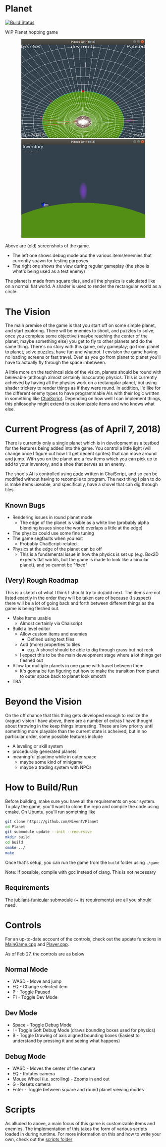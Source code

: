 # Planet
[![Build Status](https://travis-ci.org/NivenT/Planet.svg?branch=master)](https://travis-ci.org/NivenT/Planet)

WIP Planet hopping game

<p align="center">
 <img src="https://github.com/NivenT/Planet/blob/master/screenshots/screen1.png" width=400>
 <img src="https://github.com/NivenT/Planet/blob/master/screenshots/screen2.png" width=400>
</p>

Above are (old) screenshots of the game.
- The left one shows debug mode and the various items/enemies that currently spawn for testing purposes
- The right one shows the view during regular gameplay (the shoe is what's being used as a test enemy)

The planet is made from square tiles, and all the physics is calculated like on a normal flat world. A shader is used to render the rectangular world as a circle.

# The Vision
The main premise of the game is that you start off on some simple planet, and start exploring. There will be enemies to shoot, and puzzles to solve; once you complete some objective (maybe reaching the center of the planet, maybe something else) you get to fly to other planets and do the same thing. There's no story with this game, only gameplay; go from planet to planet, solve puzzles, have fun and whatnot. I envision the game having no loading screens or fast travel. Even as you go from planet to planet you'll have to actually fly through the space inbetween.

A little more on the techincal side of the vision, planets should be round with believable (although almost certainly inaccurate) physics. This is currently acheived by having all the physics work on a rectangular planet, but using shader trickery to render things as if they were round. In addition, I'd like for the different enemy types to have programmable AIs with their logic written in something like [ChaiScript](https://github.com/ChaiScript/ChaiScript). Depending on how well I can implement things, this philosophy might extend to customizable items and who knows what else.

# Current Progress (as of April 7, 2018)
There is currently only a single planet which is in development as a testbed for the features being added into the game. You control a little light (will change once I figure out how I'll get decent sprites) that can move around and jump. With you on the planet are a few items which you can pick up to add to your inventory, and a shoe that serves as an enemy.

The shoe's AI is controlled using [code](https://github.com/NivenT/Planet/blob/master/scripts/shoe.chai) written in ChaiScript, and so can be modified without having to recompile to program. The next thing I plan to do is make items useable, and specifically, have a shovel that can dig through tiles.

## Known Bugs

* Rendering issues in round planet mode
  * The edge of the planet is visible as a white line (probably alpha blending issues since the world overlaps a little at the edge)
* The physics could use some fine tuning
* The game segfaults when you exit
  * Probably ChaiScript-related
* Physics at the edge of the planet can be off
  * This is a fundamental issue in how the physics is set up (e.g. Box2D expects flat worlds, but the game is made to look like a circular planet), and so cannot be "fixed"
 
## (Very) Rough Roadmap
This is a sketch of what I think I should try to do/add next. The items are not listed exactly in the order they will be taken care of because (I suspect) there will be a lot of going back and forth between different things as the game is being fleshed out.

* Make Items usable
  * Almost certainly via Chaiscript
* Build a level editor
  * Allow custom items and enemies
    * Defined using text files
  * Add (more) properties to tiles
    * e.g. A shovel should be able to dig through grass but not rock
  * I expect this to be the main development stage where a lot things get fleshed out
* Allow for multiple planets in one game with travel between them
   * It's gonna be fun figuring out how to make the transition from planet to outer space back to planet look smooth
* TBA

# Beyond the Vision
On the off chance that this thing gets developed enough to realize the (vague) vision I have above, there are a number of extras I have thought about throwing in the keep things interesting. These are low priority until something more playable than the current state is acheived, but in no particular order, some possible features include

* A leveling or skill system
* procedurally generated planets
* meaningful playtime while in outer space
  * maybe some kind of minigame
  * maybe a trading system with NPCs

# How to Build/Run
Before building, make sure you have all the requirements on your system. To play the game, you'll want to clone the repo and compile the code using cmake. On Ubuntu, you'll run something like

```bash
git clone https://github.com/NivenT/Planet
cd Planet
git submodule update --init --recursive
mkdir build
cd build
cmake ../
make
```

Once that's setup, you can run the game from the `build` folder using `./game`

Note: If possible, compile with gcc instead of clang. This is not necessary

## Requirements
The [jubilant-funicular](https://github.com/NivenT/jubilant-funicular) submodule (+ its requirements) are all you should need.

# Controls
For an up-to-date account of the controls, check out the update functions in [MainGame.cpp](https://github.com/NivenT/Planet/blob/master/src/MainGame.cpp) and [Player.cpp](https://github.com/NivenT/Planet/blob/master/src/Player.cpp). 

As of Feb 27, the controls are as below

## Normal Mode
* WASD - Move and jump
* EQ - Change selected item
* P - Toggle Paused
* F1 - Toggle Dev Mode

## Dev Mode
* Space - Toggle Debug Mode
* I - Toggle Soft Debug Mode (draws bounding boxes used for physics)
* B - Toggle Drawing of axis aligned bounding boxes (Easiest to understand by pressing it and seeing what happens)

## Debug Mode
* WASD - Moves the center of the camera
* EQ - Rotates camera
* Mouse Wheel (i.e. scrolling) - Zooms in and out
* G - Resets camera
* Enter - Toggle between square and round planet viewing modes

# Scripts
As alluded to above, a main focus of this game is customizable items and enemies. The implementation of this takes the form of various scripts loaded in during runtime. For more information on this and how to write your own, check out the [scripts folder](https://github.com/NivenT/Planet/tree/master/scripts)
